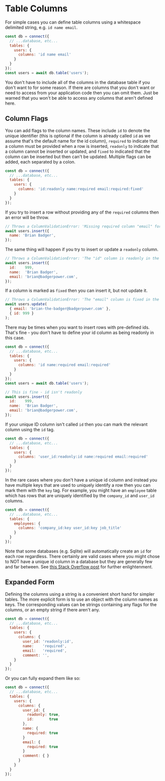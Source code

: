 # Table Columns

For simple cases you can define table columns using a whitespace delimited string,
e.g. `id name email`.

```js
const db = connect({
  // ...database, etc...
  tables: {
    users: {
      columns: 'id name email'
    }
  }
});
const users = await db.table('users');
```

You don't have to include all of the columns in the database table if you don't
want to for some reason.  If there are columns that you don't want or need to
access from your application code then you can omit them.  Just be warned that
you won't be able to access any columns that aren't defined here.

## Column Flags

You can add flags to the column names.  These include `id` to denote the unique
identifier (this is optional if the column is already called `id` as we assume
that's the default name for the id column), `required` to indicate
that a column must be provided when a row is inserted, `readonly` to indicate
that a column cannot be inserted or updated, and `fixed` to indicated that the
column can be inserted but then can't be updated.  Multiple flags can be added,
each separated by a colon.

```js
const db = connect({
  // ...database, etc...
  tables: {
    users: {
      columns: 'id:readonly name:required email:required:fixed'
    }
  }
});
```

If you try to insert a row without providing any of the `required` columns
then an error will be throw.

```js
// Throws a ColumnValidationError: 'Missing required column "email" for the users table'
await users.insert({
  name: 'Brian Badger',
});
```

The same thing will happen if you try to insert or update a `readonly` column.

```js
// Throws a ColumnValidationError: 'The "id" column is readonly in the users table'
await users.insert({
  id:    999,
  name:  'Brian Badger',
  email: 'brian@badgerpower.com',
});
```

If a column is marked as `fixed` then you can insert it, but not update it.

```js
// Throws a ColumnValidationError: 'The "email" column is fixed in the users table'
await users.update(
  { email: 'brian-the-badger@badgerpower.com' },
  { id: 999 }
);
```

There may be times when you want to insert rows with pre-defined ids.  That's fine -
you don't have to define your id column as being readonly in this case.

```js
const db = connect({
  // ...database, etc...
  tables: {
    users: {
      columns: 'id name:required email:required'
    }
  }
});
const users = await db.table('users');

// This is fine - id isn't readonly
await users.insert({
  id:    999,
  name:  'Brian Badger',
  email: 'brian@badgerpower.com',
});
```

If your unique ID column isn't called `id` then you can mark the relevant column
using the `id` tag.

```js
const db = connect({
  // ...database, etc...
  tables: {
    users: {
      columns: 'user_id:readonly:id name:required email:required'
    }
  }
});
```

In the rare cases where you don't have a unique id column and instead you have multiple
keys that are used to uniquely identify a row then you can mark them with the `key` tag.
For example, you might have an `employee` table which has rows that are uniquely identified
by the `company_id` and `user_id` columns.

```js
const db = connect({
  // ...database, etc...
  tables: {
    employees: {
      columns: 'company_id:key user_id:key job_title'
    }
  }
});
```

Note that some databases (e.g. Sqlite) will automatically create an `id` for each
row regardless.  There certainly are valid cases where you might chose to NOT have
a unique id column in a database but they are generally few and far between.
See [this Stack Overflow post](https://stackoverflow.com/questions/1207983/in-general-should-every-table-in-a-database-have-an-identity-field-to-use-as-a) for
further enlightenment.

## Expanded Form

Defining the columns using a string is a convenient short hand for simpler
tables.  The more explicit form is to use an object with the column names as
keys.  The corresponding values can be strings containing any flags for the
columns, or an empty string if there aren't any.

```js
const db = connect({
  // ...database, etc...
  tables: {
    users: {
      columns: {
        user_id: 'readonly:id',
        name:    'required',
        email:   'required',
        comment: '',
    }
  }
});
```

Or you can fully expand them like so:

```js
const db = connect({
  // ...database, etc...
  tables: {
    users: {
      columns: {
        user_id: {
          readonly: true,
          id:       true
        },
        name: {
          required: true
        }
        email: {
          required: true
        }
        comment: { }
      }
    }
  }
});
```
